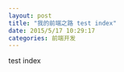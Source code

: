 ```yaml
---
layout: post
title: "我的前端之路 test index"
date: 2015/5/17 10:29:17 
categories: 前端开发
---
```


test index
